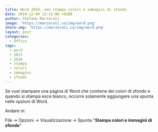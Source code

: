 ```yaml
---
title: Word 2016, non stampa colori e immagini di sfondo
date: 2019-12-04 12:11:00 +0200
author: Stefano Marzorati
image: 'https://marzorati.co/img/word.png'
share-img: 'https://marzorati.co/img/word.png'
layout: post
categories:
  - Office
tags:
  - word
  - 2013
  - 2016
  - stampa
  - colori
  - immagini
  - sfondo
---
```

Se vuoi stampare una pagina di Word che contiene dei colori di sfondo e quando si stampa esce bianco, occorre solamente aggiungere una spunta nelle opzioni di Word.   

Andare in:   

File -> Opzioni -> Visualizzazione -> Spunta "**Stampa colori e immagini di sfondo**"